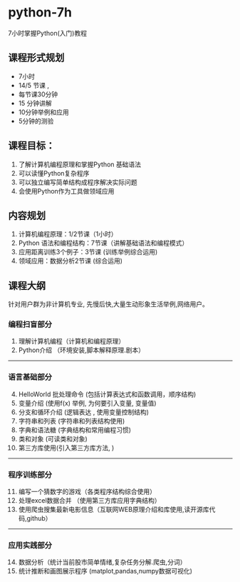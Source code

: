 # python-7h
7小时掌握Python(入门)教程

## 课程形式规划
- 7小时 
- 14/5 节课 ,
- 每节课30分钟 
- 15 分钟讲解
- 10分钟举例和应用 
- 5分钟的测验 

## 课程目标：
1.   了解计算机编程原理和掌握Python 基础语法
2.   可以读懂Python复杂程序
3.   可以独立编写简单结构成程序解决实际问题
4.   会使用Python作为工具做领域应用


## 内容规划
1. 计算机编程原理：1/2节课（1小时）
2. Python 语法和编程结构：7节课（讲解基础语法和编程模式）
3. 应用距离训练3个例子：3节课 (训练举例综合运用)
4. 领域应用：数据分析2节课 (综合运用)

## 课程大纲
针对用户群为非计算机专业, 先慢后快,大量生动形象生活举例,网络用户。
### 编程扫盲部分
1.  理解计算机编程（计算机和编程原理）
2.  Python介绍 （环境安装,脚本解释原理.剧本）

------------

### 语言基础部分

4.  HelloWorld 批处理命令 (包括计算表达式和函数调用，顺序结构)
5.  变量介绍 (使用f(x) 举例, 为何要引入变量, 变量值)
6.  分支和循环介绍 (逻辑表达 , 使用变量控制结构)
7.  字符串和列表 (字符串和列表结构使用)
8.  字典和语法糖 (字典结构和常用编程习惯)
9.  类和对象 (可读类和对象)
10. 第三方库使用(引入第三方库方法, )

------------
### 程序训练部分

11.  编写一个猜数字的游戏（各类程序结构综合使用）
12.  处理excel数据合并 （使用第三方库应用字典结构）
13.  使用爬虫搜集最新电影信息（互联网WEB原理介绍和库使用,读开源库代码,github）

------------
### 应用实践部分

14.  数据分析（统计当前股市简单情绪,复杂任务分解.爬虫,分词）
15.  统计推断和画图展示程序 (matplot,pandas,numpy数据可视化)



